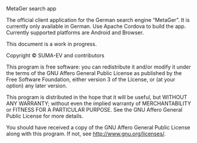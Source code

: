MetaGer search app

The official client application for the German search engine “MetaGer”.
It is currently only available in German. Use Apache Cordova to build the app.
Currently supported platforms are Android and Browser.

This document is a work in progress.

Copyright © SUMA-EV and contributors

This program is free software: you can redistribute it and/or modify
it under the terms of the GNU Affero General Public License as
published by the Free Software Foundation, either version 3 of the
License, or (at your option) any later version.

This program is distributed in the hope that it will be useful,
but WITHOUT ANY WARRANTY; without even the implied warranty of
MERCHANTABILITY or FITNESS FOR A PARTICULAR PURPOSE.  See the
GNU Affero General Public License for more details.

You should have received a copy of the GNU Affero General Public License
along with this program.  If not, see <http://www.gnu.org/licenses/>.
